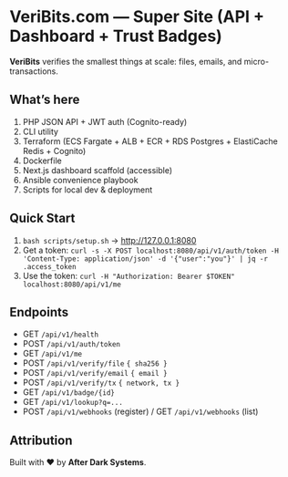 # VeriBits.com — Super Site (API + Dashboard + Trust Badges)
**VeriBits** verifies the smallest things at scale: files, emails, and micro-transactions.

## What’s here
1) PHP JSON API + JWT auth (Cognito-ready)
2) CLI utility
3) Terraform (ECS Fargate + ALB + ECR + RDS Postgres + ElastiCache Redis + Cognito)
4) Dockerfile
5) Next.js dashboard scaffold (accessible)
6) Ansible convenience playbook
7) Scripts for local dev & deployment

## Quick Start
1. `bash scripts/setup.sh` → http://127.0.0.1:8080
2. Get a token:
   `curl -s -X POST localhost:8080/api/v1/auth/token -H 'Content-Type: application/json' -d '{"user":"you"}' | jq -r .access_token`
3. Use the token:
   `curl -H "Authorization: Bearer $TOKEN" localhost:8080/api/v1/me`

## Endpoints
- GET `/api/v1/health`
- POST `/api/v1/auth/token`
- GET `/api/v1/me`
- POST `/api/v1/verify/file` `{ sha256 }`
- POST `/api/v1/verify/email` `{ email }`
- POST `/api/v1/verify/tx` `{ network, tx }`
- GET `/api/v1/badge/{id}`
- GET `/api/v1/lookup?q=...`
- POST `/api/v1/webhooks` (register) / GET `/api/v1/webhooks` (list)

## Attribution
Built with ♥ by **After Dark Systems**.
